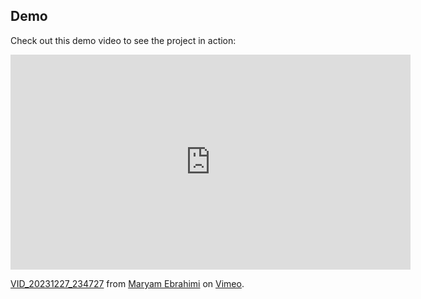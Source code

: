 ## Demo

Check out this demo video to see the project in action:
<iframe src="https://player.vimeo.com/video/898188634?h=a478a8ac49" width="640" height="344" frameborder="0" allow="autoplay; fullscreen; picture-in-picture" allowfullscreen></iframe>
<p><a href="https://vimeo.com/898188634">VID_20231227_234727</a> from <a href="https://vimeo.com/user213254048">Maryam Ebrahimi</a> on <a href="https://vimeo.com">Vimeo</a>.</p>
